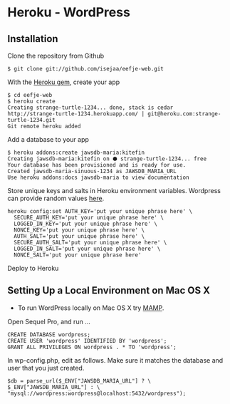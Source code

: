 #  Heroku - WordPress


## Installation

Clone the repository from Github

    $ git clone git://github.com/isejaa/eefje-web.git

With the [Heroku gem](http://devcenter.heroku.com/articles/heroku-command), create your app

    $ cd eefje-web
    $ heroku create
    Creating strange-turtle-1234... done, stack is cedar
    http://strange-turtle-1234.herokuapp.com/ | git@heroku.com:strange-turtle-1234.git
    Git remote heroku added

Add a database to your app

    $ heroku addons:create jawsdb-maria:kitefin
    Creating jawsdb-maria:kitefin on ⬢ strange-turtle-1234... free
    Your database has been provisioned and is ready for use.
    Created jawsdb-maria-sinuous-1234 as JAWSDB_MARIA_URL
    Use heroku addons:docs jawsdb-maria to view documentation

Store unique keys and salts in Heroku environment variables. Wordpress can provide random values [here](https://api.wordpress.org/secret-key/1.1/salt/).

    heroku config:set AUTH_KEY='put your unique phrase here' \
      SECURE_AUTH_KEY='put your unique phrase here' \
      LOGGED_IN_KEY='put your unique phrase here' \
      NONCE_KEY='put your unique phrase here' \
      AUTH_SALT='put your unique phrase here' \
      SECURE_AUTH_SALT='put your unique phrase here' \
      LOGGED_IN_SALT='put your unique phrase here' \
      NONCE_SALT='put your unique phrase here'

Deploy to Heroku

## Setting Up a Local Environment on Mac OS X
- To run WordPress locally on Mac OS X try [MAMP](https://codex.wordpress.org/Installing_WordPress_Locally_on_Your_Mac_With_MAMP).

Open Sequel Pro, and run ...

    CREATE DATABASE wordpress;
    CREATE USER 'wordpress' IDENTIFIED BY 'wordpress';
    GRANT ALL PRIVILEGES ON wordpress . * TO 'wordpress';

In wp-config.php, edit as follows. Make sure it matches the database and user that you just created.

    $db = parse_url($_ENV["JAWSDB_MARIA_URL"] ? \ $_ENV["JAWSDB_MARIA_URL"] : \ "mysql://wordpress:wordpress@localhost:5432/wordpress");
